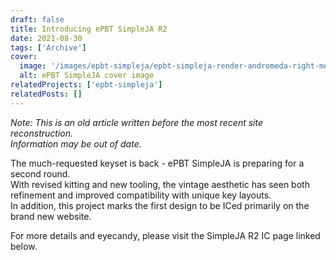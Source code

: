 ```yaml
---
draft: false
title: Introducing ePBT SimpleJA R2
date: 2021-08-30
tags: ['Archive']
cover:
  image: '/images/epbt-simpleja/epbt-simpleja-render-andromeda-right-medium.avif'
  alt: ePBT SimpleJA cover image
relatedProjects: ['epbt-simpleja']
relatedPosts: []
---
```

*Note: This is an old article written before the most recent site reconstruction.*  
*Information may be out of date.*  
  
The much-requested keyset is back - ePBT SimpleJA is preparing for a second round.  
With revised kitting and new tooling, the vintage aesthetic has seen both refinement and improved compatibility with unique key layouts.  
In addition, this project marks the first design to be ICed primarily on the brand new website.  
  
For more details and eyecandy, please visit the SimpleJA R2 IC page linked below.